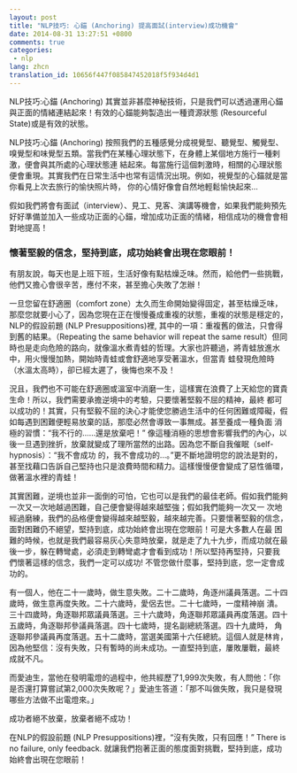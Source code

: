 ```yaml
---
layout: post
title: "NLP技巧: 心錨 (Anchoring) 提高面試(interview)成功機會"
date: 2014-08-31 13:27:51 +0800
comments: true
categories:
 - nlp
lang: zhcn
translation_id: 10656f447f085847452018f5f934d4d1
---
```


NLP技巧:心錨 (Anchoring) 其實並非甚麼神秘技術，只是我們可以透過運用心錨與正面的情緒連結起來！有效的心錨能夠製造出一種資源狀態 (Resourceful State)或是有效的狀態。

NLP技巧:心錨 (Anchoring) 按照我們的五種感覺分成視覺型、聽覺型、觸覺型、嗅覺型和味覺型五類。當我們在某種心理狀態下，在身體上某個地方施行一種剌激，便會與其所處的心理狀態連 結起來。每當施行這個刺激時，相關的心理狀態便會重現。其實我們在日常生活中也常有這情況出現。例如，視覺型的心錨就是當你看見上次去旅行的愉快照片時， 你的心情好像會自然地輕鬆愉快起來...

假如我們將會有面試（interview）、見工、見客、演講等機會，如果我們能夠預先好好準備並加入一些成功正面的心錨，增加成功正面的情緒，相信成功的機會會相對地提高！

### 懷著堅毅的信念，堅持到底，成功始終會出現在您眼前！

有朋友說，每天也是上班下班，生活好像有點枯燥乏味。然而，給他們一些挑戰，他們又擔心會很辛苦，應付不來，甚至擔心失敗了怎辦！

一旦您留在舒適圈（comfort zone）太久而生命開始變得固定，甚至枯燥乏味，那麼您就要小心了，因為您現在正在慢慢養成重複的狀態，重複的狀態是穩定的， NLP的假設前題 (NLP Presuppositions)裡, 其中的一項：重複舊的做法，只會得到舊的結果。（Repeating the same behavior will repeat the same result）但同時也是走向危險的路向，就像溫水煮青蛙的哲理。大家也許聽過，將青蛙放進水中，用火慢慢加熱，開始時青蛙或會舒適地享受著溫水，但當青 蛙發現危險時（水溫太高時），卻已經太遲了，後悔也來不及！

況且，我們也不可能在舒適圈或溫室中消磨一生，這樣實在浪費了上天給您的寶貴生命！所以，我們需要承擔逆境中的考驗，只要懷著堅毅不屈的精神，最終 都可以成功的！其實，只有堅毅不屈的決心才能使您勝過生活中的任何困難或障礙，假如每遇到困難便輕易放棄的話，那麼必然會導致一事無成。甚至養成一種負面 消極的習慣：“我不行的……還是放棄吧！” 像這種消極的思想會影響我們的內心，以後一旦遇到挫折，放棄就變成了理所當然的出路。因為您不斷自我催眠（self-hypnosis）：“我不會成功 的，我不會成功的…。”更不斷地證明您的說法是對的，甚至找藉口告訴自己堅持也只是浪費時間和精力。這樣慢慢便會變成了惡性循環，做著溫水裡的青蛙！

其實困難，逆境也並非一面倒的可怕，它也可以是我們的最佳老師。假如我們能夠一次又一次地越過困難，自己便會變得越來越堅強；假如我們能夠一次又一 次地經過磨練，我們的品格便會變得越來越堅毅，越來越完善。只要懷著堅毅的信念，面對困難仍不絕望，堅持到底，成功始終會出現在您眼前！可是大多數人在最 困難的時候，也就是我們最容易灰心失意時放棄，就是走了九十九步，而成功就在最後一步，躲在轉彎處，必須走到轉彎處才會看到成功！所以堅持再堅持，只要我 們懷著這樣的信念，我們一定可以成功! 不管您做什麼事，堅持到底，您一定會成功的。

有一個人，他在二十一歲時，做生意失敗。二十二歲時，角逐州議員落選。二十四歲時，做生意再度失敗。二十六歲時，愛侶去世。二十七歲時，一度精神崩 潰。三十四歲時，角逐聯邦眾議員落選。三十六歲時，角逐聯邦眾議員再度落選。四十五歲時，角逐聯邦參議員落選。四十七歲時，提名副總統落選。四十九歲時， 角逐聯邦參議員再度落選。五十二歲時，當選美國第十六任總統。這個人就是林肯，因為他堅信：沒有失敗，只有暫時的尚未成功。一直堅持到底，屢敗屢戰，最終 成就不凡。

而愛迪生，當他在發明電燈的過程中，他共經歷了1,999次失敗，有人問他：「你是否還打算嘗試第2,000次失敗呢？」愛迪生答道：「那不叫做失敗，我只是發現哪些方法做不出電燈來。」

成功者絕不放棄，放棄者絕不成功！

在NLP的假設前題 (NLP Presuppositions)裡，“沒有失敗，只有回應！” There is no failure, only feedback. 就讓我們抱著正面的態度面對挑戰，堅持到底，成功始終會出現在您眼前！
